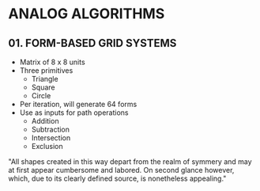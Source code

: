 # ANALOG ALGORITHMS

## 01. FORM-BASED GRID SYSTEMS

- Matrix of 8 x 8 units
- Three primitives
  - Triangle
  - Square
  - Circle
- Per iteration, will generate 64 forms
- Use as inputs for path operations
  - Addition
  - Subtraction
  - Intersection
  - Exclusion

"All shapes created in this way depart from the realm of symmery and may at first appear cumbersome and labored. On second glance however, which, due to its clearly defined source, is nonetheless appealing."

